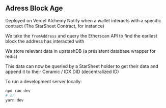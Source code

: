 
## Adress Block Age

Deployed on Vercel
Alchemy Notify when a wallet interacts with a specific contract (The StarSheet Contract, for instance)

We take the `fromAddress` and query the Etherscan API to find the earliest block the address has interacted with

We store relevant data in upstashDB (a presistent database wrapper for redis)

This data can now be queried by a StarSheet holder to get their data and append it to their Ceramic / IDX DID (decentralized ID)



To run a development server locally:

```bash
npm run dev
# or
yarn dev
```
